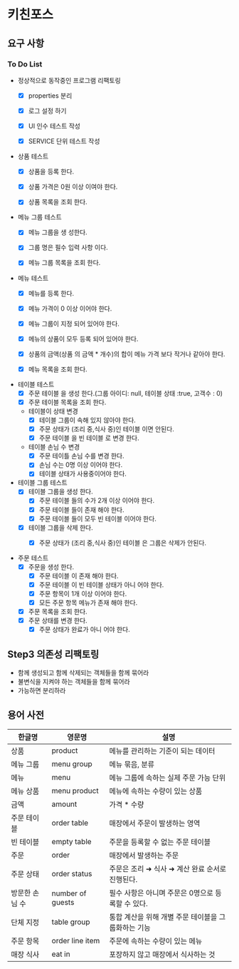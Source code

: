 # 키친포스

## 요구 사항

### To Do List
- 정상적으로 동작중인 프로그램 리팩토링
    - [x] properties 분리
    - [x] 로그 설정 하기
    - [x] UI 인수 테스트 작성
    - [x] SERVICE 단위 테스트 작성
    

- 상품 테스트
    - [x] 상품을 등록 한다.
    - [x] 상품 가격은 0원 이상 이여야 한다.
    - [x] 상품 목록을 조회 한다.


- 메뉴 그룹 테스트
    - [x] 메뉴 그룹을 생 성한다.
    - [x] 그룹 명은 필수 입력 사항 이다.
    - [x] 메뉴 그룹 목록을 조회 한다.


- 메뉴 테스트
    - [x] 메뉴를 등록 한다.
    - [x] 메뉴 가격이 0 이상 이어야 한다.
    - [x] 메뉴 그룹이 지정 되어 있어야 한다.
    - [x] 메뉴의 상품이 모두 등록 되어 있어야 한다.
    - [x] 상품의 금액(상품 의 금액 * 개수)의 합이 메뉴 가격 보다 작거나 같아야 한다.
    - [x] 메뉴 목록을 조회 한다.


- 테이블 테스트
    - [x] 주문 테이블 을 생성 한다.(그룹 아이디: null, 테이블 상태 :true, 고객수 : 0)
    - [x] 주문 테이블 목록을 조회 한다.
    
    - 테이블이 상태 변경
         - [x] 테이블 그룹이 속해 있지 않아야 한다.
         - [x] 주문 상태가 (조리 중,식사 중)인 테이블 이면 안된다.
         - [x] 주문 테이블 을 빈 테이블 로 변경 한다.
    
    - 테이블 손님 수 변경
         -[x] 주문 테이틀 손님 수를 변경 한다.
         -[x] 손님 수는 0명 이상 이어야 한다.
         -[x] 테이블 상태가 사용중이어야 한다.
    
- 테이블 그룹 테스트
    - [x] 테이블 그룹을 생성 한다.
      - [x] 주문 테이블 들의 수가 2개 이상 이어야 한다.
      - [x] 주문 테이블 들이 존재 해야 한다.
      - [x] 주문 테이블 들이 모두 빈 테이블 이어야 한다.
    - [x] 테이블 그룹을 삭제 한다.
      - [x] 주문 상태가 (조리 중,식사 중)인 테이블 은 그룹은 삭제가 안된다.
  

- 주문 테스트
    - [x] 주문을 생성 한다.
      - [x] 주문 테이블 이 존재 해야 한다.
      - [x] 주문 테이블 이 빈 테이블 상태가 아니 어야 한다.
      - [x] 주문 항목이 1개 이상 이어야 한다.
      - [x] 모든 주문 항목 메뉴가 존재 해야 한다.
    - [x] 주문 목록을 조회 한다.
    - [x] 주문 상태를 변경 한다.
      - [X] 주문 상태가 완료가 아니 어야 한다.
    
## Step3 의존성 리팩토링
+ 함께 생성되고 함께 삭제되는 객체들을 함께 묶어라
+ 불변식을 지켜야 하는 객체들을 함께 묶어라    
+ 가능하면 분리하라

## 용어 사전

| 한글명 | 영문명 | 설명 |
| --- | --- | --- |
| 상품 | product | 메뉴를 관리하는 기준이 되는 데이터 |
| 메뉴 그룹 | menu group | 메뉴 묶음, 분류 |
| 메뉴 | menu | 메뉴 그룹에 속하는 실제 주문 가능 단위 |
| 메뉴 상품 | menu product | 메뉴에 속하는 수량이 있는 상품 |
| 금액 | amount | 가격 * 수량 |
| 주문 테이블 | order table | 매장에서 주문이 발생하는 영역 |
| 빈 테이블 | empty table | 주문을 등록할 수 없는 주문 테이블 |
| 주문 | order | 매장에서 발생하는 주문 |
| 주문 상태 | order status | 주문은 조리 ➜ 식사 ➜ 계산 완료 순서로 진행된다. |
| 방문한 손님 수 | number of guests | 필수 사항은 아니며 주문은 0명으로 등록할 수 있다. |
| 단체 지정 | table group | 통합 계산을 위해 개별 주문 테이블을 그룹화하는 기능 |
| 주문 항목 | order line item | 주문에 속하는 수량이 있는 메뉴 |
| 매장 식사 | eat in | 포장하지 않고 매장에서 식사하는 것 |
 
